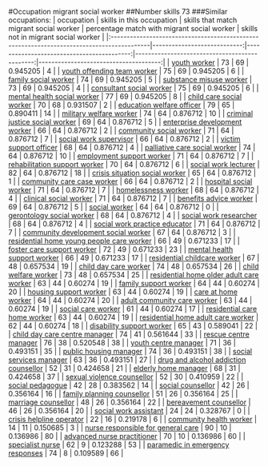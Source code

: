 #Occupation migrant social worker
##Number skills 73
###Similar occupations:
| occupation                                                                                |   skills in this occupation |   skills that match migrant social worker |   percentage match with migrant social worker |   skills not in migrant social worker |
|:------------------------------------------------------------------------------------------|----------------------------:|------------------------------------------:|----------------------------------------------:|--------------------------------------:|
| [youth worker](youth_worker.md)                                                           |                          73 |                                        69 |                                      0.945205 |                                     4 |
| [youth offending team worker](youth_offending_team_worker.md)                             |                          75 |                                        69 |                                      0.945205 |                                     6 |
| [family social worker](family_social_worker.md)                                           |                          74 |                                        69 |                                      0.945205 |                                     5 |
| [substance misuse worker](substance_misuse_worker.md)                                     |                          73 |                                        69 |                                      0.945205 |                                     4 |
| [consultant social worker](consultant_social_worker.md)                                   |                          75 |                                        69 |                                      0.945205 |                                     6 |
| [mental health social worker](mental_health_social_worker.md)                             |                          77 |                                        69 |                                      0.945205 |                                     8 |
| [child care social worker](child_care_social_worker.md)                                   |                          70 |                                        68 |                                      0.931507 |                                     2 |
| [education welfare officer](education_welfare_officer.md)                                 |                          79 |                                        65 |                                      0.890411 |                                    14 |
| [military welfare worker](military_welfare_worker.md)                                     |                          74 |                                        64 |                                      0.876712 |                                    10 |
| [criminal justice social worker](criminal_justice_social_worker.md)                       |                          69 |                                        64 |                                      0.876712 |                                     5 |
| [enterprise development worker](enterprise_development_worker.md)                         |                          66 |                                        64 |                                      0.876712 |                                     2 |
| [community social worker](community_social_worker.md)                                     |                          71 |                                        64 |                                      0.876712 |                                     7 |
| [social work supervisor](social_work_supervisor.md)                                       |                          66 |                                        64 |                                      0.876712 |                                     2 |
| [victim support officer](victim_support_officer.md)                                       |                          68 |                                        64 |                                      0.876712 |                                     4 |
| [palliative care social worker](palliative_care_social_worker.md)                         |                          74 |                                        64 |                                      0.876712 |                                    10 |
| [employment support worker](employment_support_worker.md)                                 |                          71 |                                        64 |                                      0.876712 |                                     7 |
| [rehabilitation support worker](rehabilitation_support_worker.md)                         |                          70 |                                        64 |                                      0.876712 |                                     6 |
| [social work lecturer](social_work_lecturer.md)                                           |                          82 |                                        64 |                                      0.876712 |                                    18 |
| [crisis situation social worker](crisis_situation_social_worker.md)                       |                          65 |                                        64 |                                      0.876712 |                                     1 |
| [community care case worker](community_care_case_worker.md)                               |                          66 |                                        64 |                                      0.876712 |                                     2 |
| [hospital social worker](hospital_social_worker.md)                                       |                          71 |                                        64 |                                      0.876712 |                                     7 |
| [homelessness worker](homelessness_worker.md)                                             |                          68 |                                        64 |                                      0.876712 |                                     4 |
| [clinical social worker](clinical_social_worker.md)                                       |                          71 |                                        64 |                                      0.876712 |                                     7 |
| [benefits advice worker](benefits_advice_worker.md)                                       |                          69 |                                        64 |                                      0.876712 |                                     5 |
| [social worker](social_worker.md)                                                         |                          64 |                                        64 |                                      0.876712 |                                     0 |
| [gerontology social worker](gerontology_social_worker.md)                                 |                          68 |                                        64 |                                      0.876712 |                                     4 |
| [social work researcher](social_work_researcher.md)                                       |                          68 |                                        64 |                                      0.876712 |                                     4 |
| [social work practice educator](social_work_practice_educator.md)                         |                          71 |                                        64 |                                      0.876712 |                                     7 |
| [community development social worker](community_development_social_worker.md)             |                          67 |                                        64 |                                      0.876712 |                                     3 |
| [residential home young people care worker](residential_home_young_people_care_worker.md) |                          66 |                                        49 |                                      0.671233 |                                    17 |
| [foster care support worker](foster_care_support_worker.md)                               |                          72 |                                        49 |                                      0.671233 |                                    23 |
| [mental health support worker](mental_health_support_worker.md)                           |                          66 |                                        49 |                                      0.671233 |                                    17 |
| [residential childcare worker](residential_childcare_worker.md)                           |                          67 |                                        48 |                                      0.657534 |                                    19 |
| [child day care worker](child_day_care_worker.md)                                         |                          74 |                                        48 |                                      0.657534 |                                    26 |
| [child welfare worker](child_welfare_worker.md)                                           |                          73 |                                        48 |                                      0.657534 |                                    25 |
| [residential home older adult care worker](residential_home_older_adult_care_worker.md)   |                          63 |                                        44 |                                      0.60274  |                                    19 |
| [family support worker](family_support_worker.md)                                         |                          64 |                                        44 |                                      0.60274  |                                    20 |
| [housing support worker](housing_support_worker.md)                                       |                          63 |                                        44 |                                      0.60274  |                                    19 |
| [care at home worker](care_at_home_worker.md)                                             |                          64 |                                        44 |                                      0.60274  |                                    20 |
| [adult community care worker](adult_community_care_worker.md)                             |                          63 |                                        44 |                                      0.60274  |                                    19 |
| [social care worker](social_care_worker.md)                                               |                          61 |                                        44 |                                      0.60274  |                                    17 |
| [residential care home worker](residential_care_home_worker.md)                           |                          63 |                                        44 |                                      0.60274  |                                    19 |
| [residential home adult care worker](residential_home_adult_care_worker.md)               |                          62 |                                        44 |                                      0.60274  |                                    18 |
| [disability support worker](disability_support_worker.md)                                 |                          65 |                                        43 |                                      0.589041 |                                    22 |
| [child day care centre manager](child_day_care_centre_manager.md)                         |                          74 |                                        41 |                                      0.561644 |                                    33 |
| [rescue centre manager](rescue_centre_manager.md)                                         |                          76 |                                        38 |                                      0.520548 |                                    38 |
| [youth centre manager](youth_centre_manager.md)                                           |                          71 |                                        36 |                                      0.493151 |                                    35 |
| [public housing manager](public_housing_manager.md)                                       |                          74 |                                        36 |                                      0.493151 |                                    38 |
| [social services manager](social_services_manager.md)                                     |                          63 |                                        36 |                                      0.493151 |                                    27 |
| [drug and alcohol addiction counsellor](drug_and_alcohol_addiction_counsellor.md)         |                          52 |                                        31 |                                      0.424658 |                                    21 |
| [elderly home manager](elderly_home_manager.md)                                           |                          68 |                                        31 |                                      0.424658 |                                    37 |
| [sexual violence counsellor](sexual_violence_counsellor.md)                               |                          52 |                                        30 |                                      0.410959 |                                    22 |
| [social pedagogue](social_pedagogue.md)                                                   |                          42 |                                        28 |                                      0.383562 |                                    14 |
| [social counsellor](social_counsellor.md)                                                 |                          42 |                                        26 |                                      0.356164 |                                    16 |
| [family planning counsellor](family_planning_counsellor.md)                               |                          51 |                                        26 |                                      0.356164 |                                    25 |
| [marriage counsellor](marriage_counsellor.md)                                             |                          48 |                                        26 |                                      0.356164 |                                    22 |
| [bereavement counsellor](bereavement_counsellor.md)                                       |                          46 |                                        26 |                                      0.356164 |                                    20 |
| [social work assistant](social_work_assistant.md)                                         |                          24 |                                        24 |                                      0.328767 |                                     0 |
| [crisis helpline operator](crisis_helpline_operator.md)                                   |                          22 |                                        16 |                                      0.219178 |                                     6 |
| [community health worker](community_health_worker.md)                                     |                          14 |                                        11 |                                      0.150685 |                                     3 |
| [nurse responsible for general care](nurse_responsible_for_general_care.md)               |                          90 |                                        10 |                                      0.136986 |                                    80 |
| [advanced nurse practitioner](advanced_nurse_practitioner.md)                             |                          70 |                                        10 |                                      0.136986 |                                    60 |
| [specialist nurse](specialist_nurse.md)                                                   |                          62 |                                         9 |                                      0.123288 |                                    53 |
| [paramedic in emergency responses](paramedic_in_emergency_responses.md)                   |                          74 |                                         8 |                                      0.109589 |                                    66 |
